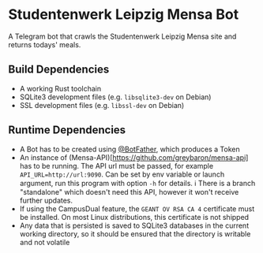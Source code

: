 # Studentenwerk Leipzig Mensa Bot
A Telegram bot that crawls the Studentenwerk Leipzig Mensa site and returns todays' meals.

## Build Dependencies
* A working Rust toolchain
* SQLite3 development files (e.g. `libsqlite3-dev` on Debian)
* SSL development files (e.g. `libssl-dev` on Debian)

## Runtime Dependencies
* A Bot has to be created using [@BotFather](https://t.me/BotFather), which produces a Token
* An instance of (Mensa-API)[https://github.com/greybaron/mensa-api] has to be running. The API url must be passed, for example `API_URL=http://url:9090`. Can be set by env variable or launch argument, run this program with option `-h` for details. ℹ️ There is a branch "standalone" which doesn't need this API, however it won't receive further updates.
* If using the CampusDual feature, the `GEANT OV RSA CA 4` certificate must be installed. On most Linux distributions, this certificate is not shipped
* Any data that is persisted is saved to SQLite3 databases in the current working directory, so it should be ensured that the directory is writable and not volatile
